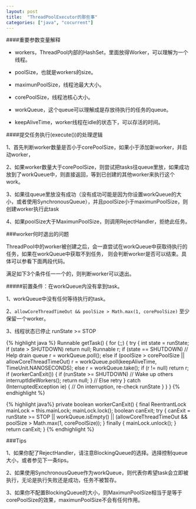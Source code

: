 ```yaml
---
layout: post
title:  "ThreadPoolExecutor的那些事"
categories: ["java", "cocurrent"]
---
```



####重要参数变量解释

* workers，ThreadPool内部的HashSet，里面放得Worker，可以理解为一个线程。

* poolSize，也就是workers的size。

* maximunPoolSize，线程池最大大小。

* corePoolSize，线程池核心大小。

* workQueue，这个queue可以理解成是存放待执行的任务的queue。

* keepAliveTime，worker线程在idle的状态下，可以存活的时间。


####提交任务执行(execute())的处理逻辑

1、首先判断worker数量是否小于corePoolSize，如果小于添加新worker，并启动worker，

2、如果worker数量大于corePoolSize，则尝试把tasks往queue里放，如果成功放到了workQueue中，则直接返回，等到已创建的其他worker来执行这个work。

3、如果往queue里放没有成功（没有成功可能是因为你设置workQueue的大小，或者使用SynchronousQueue），并且poolSize小于maximunPoolSize，则创建worker执行此task

4、如果poolSize大于MaximunPoolSize，则调用RejectHandler，拒绝此任务。


###worker何时退出的问题

ThreadPool中的worker被创建之后，会一直尝试在workQueue中获取待执行的任务，如果在workQueue中获取不到任务，
则会判断worker是否可以结束。具体可以参看下面两段代码。

满足如下3个条件任一一个的，则判断worker可以退出。

#####前置条件：在workQueue内没有拿到task。

1、workQueue中没有任何等待执行的task。

2、`allowCoreThreadTimeOut && poolSize > Math.max(1, corePoolSize)` 至少保留一个worker。

3、线程状态已停止 runState >= STOP

{% highlight java %}
    Runnable getTask() {
        for (;;) {
            try {
                int state = runState;
                if (state > SHUTDOWN)
                    return null;
                Runnable r;
                if (state == SHUTDOWN)  // Help drain queue
                    r = workQueue.poll();
                else if (poolSize > corePoolSize || allowCoreThreadTimeOut)
                    r = workQueue.poll(keepAliveTime, TimeUnit.NANOSECONDS);
                else
                    r = workQueue.take();
                if (r != null)
                    return r;
                if (workerCanExit()) {
                    if (runState >= SHUTDOWN) // Wake up others
                        interruptIdleWorkers();
                    return null;
                }
                // Else retry
            } catch (InterruptedException ie) {
                // On interruption, re-check runState
            }
        }
    }
{% endhighlight %}

{% highlight java%}
    private boolean workerCanExit() {
        final ReentrantLock mainLock = this.mainLock;
        mainLock.lock();
        boolean canExit;
        try {
            canExit = runState >= STOP ||
                workQueue.isEmpty() ||
                (allowCoreThreadTimeOut &&
                 poolSize > Math.max(1, corePoolSize));
        } finally {
            mainLock.unlock();
        }
        return canExit;
    }
{% endhighlight %}


###Tips

1、如果你配了RejectHandler，请注意BlockingQueue的选择。选择控制queue大小，或者参见下一条tips。

2、如果使用SynchronousQueue作为workQueue，则代表你希望task会立即被执行，无论是执行失败还是成功，任务不被暂存。

3、如果你不配置BlockingQueue的大小，则MaximunPoolSize相当于是等于corePoolSize的效果，maximunPoolSize不会有任何作用。

